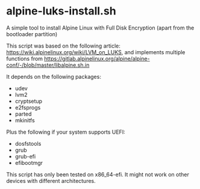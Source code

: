 # alpine-luks-install.sh

A simple tool to install Alpine Linux with Full Disk Encryption (apart from the bootloader partition)

This script was based on the following article: https://wiki.alpinelinux.org/wiki/LVM_on_LUKS, and implements multiple functions from https://gitlab.alpinelinux.org/alpine/alpine-conf/-/blob/master/libalpine.sh.in

It depends on the following packages:

* udev
* lvm2
* cryptsetup
* e2fsprogs
* parted
* mkinitfs

Plus the following if your system supports UEFI:

* dosfstools
* grub 
* grub-efi 
* efibootmgr

This script has only been tested on x86_64-efi. It might not work on other devices with different architectures.